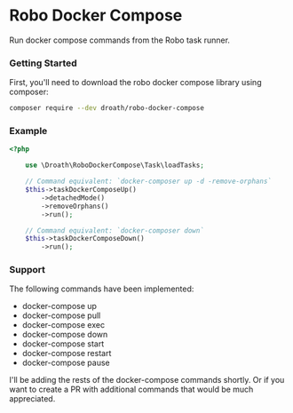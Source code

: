 # Robo Docker Compose

Run docker compose commands from the Robo task runner.

### Getting Started

First, you'll need to download the robo docker compose library using composer:

```bash
composer require --dev droath/robo-docker-compose
```

### Example

```php
<?php

    use \Droath\RoboDockerCompose\Task\loadTasks;

    // Command equivalent: `docker-composer up -d -remove-orphans`
    $this->taskDockerComposeUp()
        ->detachedMode()
        ->removeOrphans()
        ->run();

    // Command equivalent: `docker-composer down`
    $this->taskDockerComposeDown()
        ->run();
```

### Support

The following commands have been implemented:

- docker-compose up
- docker-compose pull
- docker-compose exec 
- docker-compose down
- docker-compose start
- docker-compose restart
- docker-compose pause

I'll be adding the rests of the docker-compose commands shortly. Or if you want
to create a PR with additional commands that would be much appreciated.


